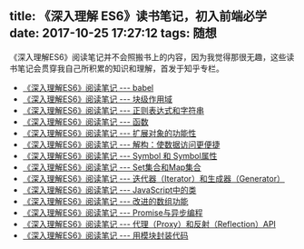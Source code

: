 title: 《深入理解 ES6》读书笔记，初入前端必学
date: 2017-10-25 17:27:12
tags: 随想
---

《深入理解ES6》阅读笔记并不会照搬书上的内容，因为我觉得那很无趣，这些读书笔记会贯穿我自己所积累的知识和理解，首发于知乎专栏。

- [《深入理解ES6》阅读笔记 --- babel](https://zhuanlan.zhihu.com/p/28826381)
- [《深入理解ES6》阅读笔记 --- 块级作用域](https://zhuanlan.zhihu.com/p/28826556)
- [《深入理解ES6》阅读笔记 --- 正则表达式和字符串](https://zhuanlan.zhihu.com/p/28916044)
- [《深入理解ES6》阅读笔记 --- 函数](https://zhuanlan.zhihu.com/p/29075270)
- [《深入理解ES6》阅读笔记 --- 扩展对象的功能性](https://zhuanlan.zhihu.com/p/29168639)
- [《深入理解ES6》阅读笔记 --- 解构：使数据访问更便捷](https://zhuanlan.zhihu.com/p/29413136)
- [《深入理解ES6》阅读笔记 --- Symbol 和 Symbol属性](https://zhuanlan.zhihu.com/p/29437556)
- [《深入理解ES6》阅读笔记 --- Set集合和Map集合](https://zhuanlan.zhihu.com/p/29444259)
- [《深入理解ES6》阅读笔记 --- 迭代器（Iterator）和生成器（Generator）](https://zhuanlan.zhihu.com/p/29860223)
- [《深入理解ES6》阅读笔记 --- JavaScript中的类](https://zhuanlan.zhihu.com/p/29871017)
- [《深入理解ES6》阅读笔记 --- 改进的数组功能](https://zhuanlan.zhihu.com/p/29874647)
- [《深入理解ES6》阅读笔记 --- Promise与异步编程](https://zhuanlan.zhihu.com/p/29942539)
- [《深入理解ES6》阅读笔记 --- 代理（Proxy）和反射（Reflection）API](https://zhuanlan.zhihu.com/p/29943182)
- [《深入理解ES6》阅读笔记 --- 用模块封装代码](https://zhuanlan.zhihu.com/p/29973705)
